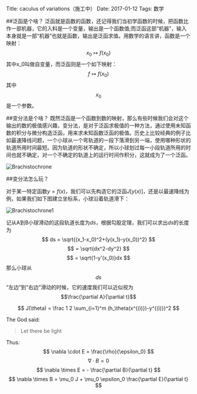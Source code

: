 Title: caculus of variations（施工中）
Date:  2017-01-12
Tags:  数学

##泛函是个啥？
泛函就是函数的函数，还记得我们当初学函数的时候，把函数比作一部机器，它的入料是一个变量，输出是一个函数值;而泛函这部“机器”，输入本身就是一部“机器”也就是函数，输出是泛函求值。用数学的语言讲，函数是一个映射：
$$
x_0\mapsto f(x_0)
$$
其中x_0叫做自变量，而泛函则是一个如下映射：
$$
f\mapsto f(x_0)
$$
其中$$x_0$$是一个参数。

##变分法是个啥？
既然泛函是一个函数到数的映射，那么有些时候我们会对这个输出的数的极值感兴趣，变分法，是对于泛函求极值的一种方法，通过使用未知函数的积分与微分构造泛函，用来求未知函数泛函的极值。历史上比较经典的例子比如最速降线问题，一个小球从一个弯轨道的一段下落滑到另一端，使用哪种形状的轨道所用时间最短。因为轨道的形状不确定，所以小球划过每一小段轨道所用的时间也就不确定，对一个不确定的轨道上的运行时间作积分，这就成为了一个泛函。

![Brachistochrone]({attach}speedest-decent.jpeg)

##变分法怎么玩？

对于某一特定函数$y=f(x)$，我们可以先构造它的泛函$J[y(x)]$，还是以最速降线为例，如果我们如下图建立坐标系，小球沿着轨道滑下：

![Brachistochrone1]({attach}Brachistochrone1.jpg)

记从A到B小球滑动的这段轨道长度为$ds$，根据勾股定理，我们可以求出$ds$的长度为
$$
ds = \sqrt{(x_1-x_0)^2+(y(x_1)-y(x_0))^2}
$$
$$
   = \sqrt{dx^2-dy^2}
$$
$$
   = \sqrt{1-y'(x_0)}dx
$$
那么小球从$$ds$$“左边”到“右边”滑动的时候，它的速度我们可以近似视为
$$
\newcommand{\pp}[2]{\frac{\partial #1}{\partial #2}}
\newcommand{\bb}{\pi R}
\newcommand{\bc}{\pi r}
$$
$$\frac{\partial A}{\partial t}$$

$$
J(\theta) = \frac 1 2 \sum_{i=1}^m (h_\theta(x^{(i)})-y^{(i)})^2
$$

The God said:
>Let there be light

Thus:
$$
\nabla \cdot E = \frac{\rho}{\epsilon_0}
$$
$$
\nabla \cdot B =0
$$
$$
\nabla \times E = - \frac{\partial B}{\partial t}
$$
$$
\nabla \times B = \mu_0 J + \mu_0 \epsilon_0 \frac{\partial E}{\partial t}
$$
